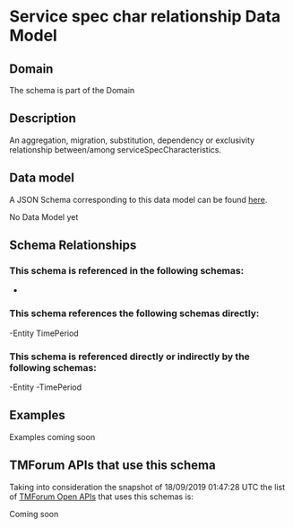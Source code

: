 # Service spec char relationship Data Model

## Domain

The  schema is part of the  Domain

## Description

An aggregation, migration, substitution, dependency or exclusivity relationship between/among serviceSpecCharacteristics.

## Data model

A JSON Schema corresponding to this data model can be found
[here](https://github.com/tmforum-rand/schemas/blob/master/Service/ServiceSpecCharRelationship.schema.json).

No Data Model yet

## Schema Relationships

### This schema is referenced in the following schemas:

-

### This schema references the following schemas directly:

-Entity
TimePeriod

### This schema is referenced directly or indirectly by the following schemas:

-Entity
-TimePeriod



## Examples

Examples coming soon

## TMForum APIs that use this schema

Taking into consideration the snapshot of 18/09/2019 01:47:28 UTC the list of [TMForum Open APIs](https://www.tmforum.org/open-apis/) that uses this schemas is:

Coming soon